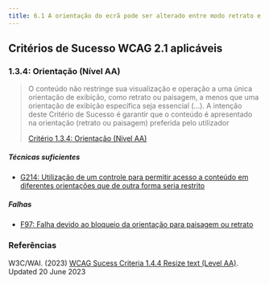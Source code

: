 ```yaml
---
title: 6.1 A orientação do ecrã pode ser alterado entre modo retrato e modo paisagem
---
```


## Critérios de Sucesso WCAG 2.1 aplicáveis

### 1.3.4: Orientação (Nível AA)

><font color="#757575">O conteúdo não restringe sua visualização e operação a uma única orientação de exibição, como retrato ou paisagem, a menos que uma orientação de exibição específica seja essencial (...). A intenção deste Critério de Sucesso é garantir que o conteúdo é apresentado na orientação (retrato ou paisagem) preferida pelo utilizador</font>
>
> [Critério 1.3.4: Orientação (Nível AA)](https://www.w3.org/WAI/WCAG21/Understanding/orientation)
>
##### Técnicas suficientes

- [G214: Utilização de um controle para permitir acesso a conteúdo em diferentes orientações que de outra forma seria restrito](/tecnicas-procedimentos-de-teste/G214.md)

##### Falhas

- [F97: Falha devido ao bloqueio da orientação para paisagem ou retrato](/falhas/F97.md)

### Referências

W3C/WAI. (2023) [WCAG Sucess Criteria 1.4.4 Resize text (Level AA)](https://www.w3.org/WAI/WCAG21/Understanding/orientation). Updated 20 June 2023
